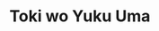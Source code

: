 --- 
title: "Toki wo Yuku Uma"
publishdate: "2019-5-3T16:48:46+02:00"
src: "https://365manga.net/manga/toki-wo-yuku-uma"
image: "https://data.365manga.net/images/thumbnails/19509-toki-wo-yuku-uma.jpg"
description: "Collection of three stories: 1. Toki wo Yuku Uma Four-part tale of love and loss featuring a musical snowglobe horse that passes through many hands on its journey around the world. It evokes old memories and half-forgotten dreams in those who gaze into it, thus changing their lives forever. 2. Star Kid no Fumouna Houken Comic adventures about a group of elves. 3. Keiko-chan no Kyouji Seikatsu!? Autobiographical vignettes about…"
---